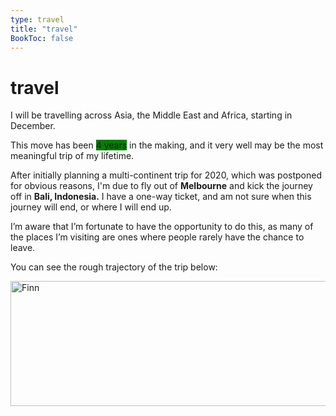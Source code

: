```yaml
---
type: travel
title: "travel"
BookToc: false
---
```


# travel

I will be travelling across Asia, the Middle East and Africa, starting in December.

This move has been <span style="background-color: green;">4 years</span> in the making, and it very well may be the most meaningful trip of my lifetime.

After initially planning a multi-continent trip for 2020, which was postponed for obvious reasons, I'm due to fly out of **Melbourne** and kick the journey off in **Bali, Indonesia.** I have a one-way ticket, and am not sure when this journey will end, or where I will end up. 

I’m aware that I’m fortunate to have the opportunity to do this, as many of the places I’m visiting are ones where people rarely have the chance to leave.

You can see the rough trajectory of the trip below:

<img src="/images/map.png" width="770" height="200" alt="Finn">
